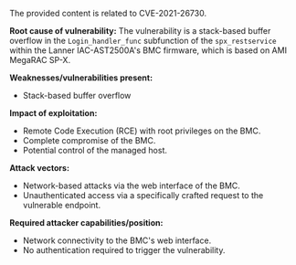 The provided content is related to CVE-2021-26730.

**Root cause of vulnerability:**
The vulnerability is a stack-based buffer overflow in the `Login_handler_func` subfunction of the `spx_restservice` within the Lanner IAC-AST2500A's BMC firmware, which is based on AMI MegaRAC SP-X.

**Weaknesses/vulnerabilities present:**
- Stack-based buffer overflow

**Impact of exploitation:**
- Remote Code Execution (RCE) with root privileges on the BMC.
- Complete compromise of the BMC.
- Potential control of the managed host.

**Attack vectors:**
- Network-based attacks via the web interface of the BMC.
- Unauthenticated access via a specifically crafted request to the vulnerable endpoint.

**Required attacker capabilities/position:**
- Network connectivity to the BMC's web interface.
- No authentication required to trigger the vulnerability.